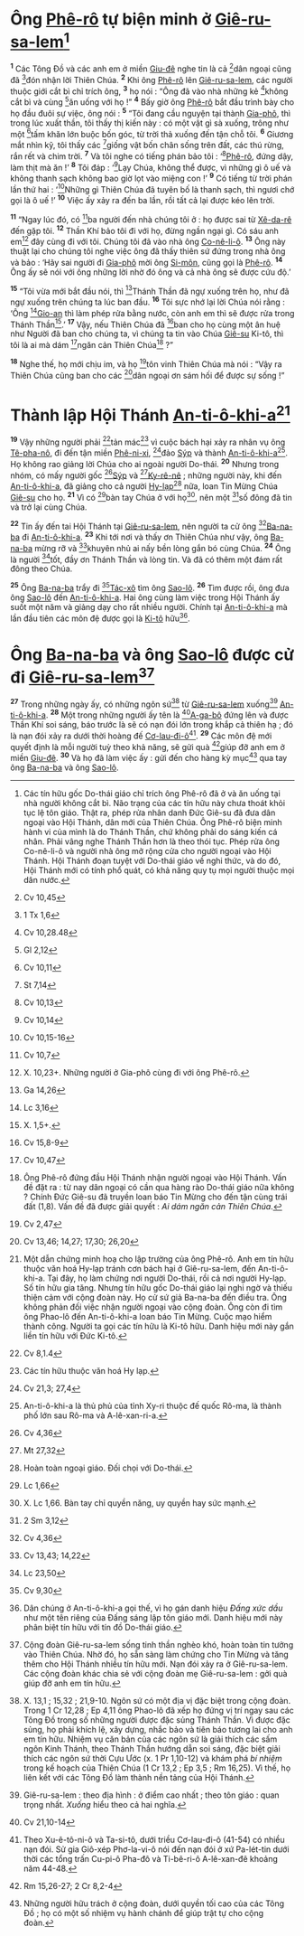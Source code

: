 # Ông [Phê-rô]() tự biện minh ở [Giê-ru-sa-lem]()[^1-f021c67b-1871-4d17-b84d-2de158b99c25]

<sup><b>1</b></sup> Các Tông Đồ và các anh em ở miền [Giu-đê]() nghe tin là cả [^1@-f021c67b-1871-4d17-b84d-2de158b99c25]dân ngoại cũng đã [^2@-f021c67b-1871-4d17-b84d-2de158b99c25]đón nhận lời Thiên Chúa. <sup><b>2</b></sup> Khi ông [Phê-rô]() lên [Giê-ru-sa-lem](), các người thuộc giới cắt bì chỉ trích ông, <sup><b>3</b></sup> họ nói : “Ông đã vào nhà những kẻ [^3@-f021c67b-1871-4d17-b84d-2de158b99c25]không cắt bì và cùng [^4@-f021c67b-1871-4d17-b84d-2de158b99c25]ăn uống với họ !” <sup><b>4</b></sup> Bấy giờ ông [Phê-rô]() bắt đầu trình bày cho họ đầu đuôi sự việc, ông nói : <sup><b>5</b></sup> “Tôi đang cầu nguyện tại thành [Gia-phô](), thì trong lúc xuất thần, tôi thấy thị kiến này : có một vật gì sà xuống, trông như một [^5@-f021c67b-1871-4d17-b84d-2de158b99c25]tấm khăn lớn buộc bốn góc, từ trời thả xuống đến tận chỗ tôi. <sup><b>6</b></sup> Giương mắt nhìn kỹ, tôi thấy các [^6@-f021c67b-1871-4d17-b84d-2de158b99c25]giống vật bốn chân sống trên đất, các thú rừng, rắn rết và chim trời. <sup><b>7</b></sup> Và tôi nghe có tiếng phán bảo tôi : ‘[^7@-f021c67b-1871-4d17-b84d-2de158b99c25][Phê-rô](), đứng dậy, làm thịt mà ăn !’ <sup><b>8</b></sup> Tôi đáp : ‘[^8@-f021c67b-1871-4d17-b84d-2de158b99c25]Lạy Chúa, không thể được, vì những gì ô uế và không thanh sạch không bao giờ lọt vào miệng con !’ <sup><b>9</b></sup> Có tiếng từ trời phán lần thứ hai : ‘[^9@-f021c67b-1871-4d17-b84d-2de158b99c25]Những gì Thiên Chúa đã tuyên bố là thanh sạch, thì ngươi chớ gọi là ô uế !’ <sup><b>10</b></sup> Việc ấy xảy ra đến ba lần, rồi tất cả lại được kéo lên trời.

<sup><b>11</b></sup> “Ngay lúc đó, có [^10@-f021c67b-1871-4d17-b84d-2de158b99c25]ba người đến nhà chúng tôi ở : họ được sai từ [Xê-da-rê]() đến gặp tôi. <sup><b>12</b></sup> Thần Khí bảo tôi đi với họ, đừng ngần ngại gì. Có sáu anh em[^2-f021c67b-1871-4d17-b84d-2de158b99c25] đây cùng đi với tôi. Chúng tôi đã vào nhà ông [Co-nê-li-ô](). <sup><b>13</b></sup> Ông này thuật lại cho chúng tôi nghe việc ông đã thấy thiên sứ đứng trong nhà ông và bảo : ‘Hãy sai người đi [Gia-phô]() mời ông [Si-môn](), cũng gọi là [Phê-rô](). <sup><b>14</b></sup> Ông ấy sẽ nói với ông những lời nhờ đó ông và cả nhà ông sẽ được cứu độ.’

<sup><b>15</b></sup> “Tôi vừa mới bắt đầu nói, thì [^11@-f021c67b-1871-4d17-b84d-2de158b99c25]Thánh Thần đã ngự xuống trên họ, như đã ngự xuống trên chúng ta lúc ban đầu. <sup><b>16</b></sup> Tôi sực nhớ lại lời Chúa nói rằng : ‘Ông [^12@-f021c67b-1871-4d17-b84d-2de158b99c25][Gio-an]() thì làm phép rửa bằng nước, còn anh em thì sẽ được rửa trong Thánh Thần[^3-f021c67b-1871-4d17-b84d-2de158b99c25].’ <sup><b>17</b></sup> Vậy, nếu Thiên Chúa đã [^13@-f021c67b-1871-4d17-b84d-2de158b99c25]ban cho họ cùng một ân huệ như Người đã ban cho chúng ta, vì chúng ta tin vào Chúa [Giê-su]() Ki-tô, thì tôi là ai mà dám [^14@-f021c67b-1871-4d17-b84d-2de158b99c25]ngăn cản Thiên Chúa[^4-f021c67b-1871-4d17-b84d-2de158b99c25] ?”

<sup><b>18</b></sup> Nghe thế, họ mới chịu im, và họ [^15@-f021c67b-1871-4d17-b84d-2de158b99c25]tôn vinh Thiên Chúa mà nói : “Vậy ra Thiên Chúa cũng ban cho các [^16@-f021c67b-1871-4d17-b84d-2de158b99c25]dân ngoại ơn sám hối để được sự sống !”

# Thành lập Hội Thánh [An-ti-ô-khi-a]()[^5-f021c67b-1871-4d17-b84d-2de158b99c25]

<sup><b>19</b></sup> Vậy những người phải [^17@-f021c67b-1871-4d17-b84d-2de158b99c25]tản mác[^6-f021c67b-1871-4d17-b84d-2de158b99c25] vì cuộc bách hại xảy ra nhân vụ ông [Tê-pha-nô](), đi đến tận miền [Phê-ni-xi](), [^18@-f021c67b-1871-4d17-b84d-2de158b99c25]đảo [Sýp]() và thành [An-ti-ô-khi-a]()[^7-f021c67b-1871-4d17-b84d-2de158b99c25]. Họ không rao giảng lời Chúa cho ai ngoài người Do-thái. <sup><b>20</b></sup> Nhưng trong nhóm, có mấy người gốc [^19@-f021c67b-1871-4d17-b84d-2de158b99c25][Sýp]() và [^20@-f021c67b-1871-4d17-b84d-2de158b99c25][Ky-rê-nê]() ; những người này, khi đến [An-ti-ô-khi-a](), đã giảng cho cả người [Hy-lạp]()[^8-f021c67b-1871-4d17-b84d-2de158b99c25] nữa, loan Tin Mừng Chúa [Giê-su]() cho họ. <sup><b>21</b></sup> Vì có [^21@-f021c67b-1871-4d17-b84d-2de158b99c25]bàn tay Chúa ở với họ[^9-f021c67b-1871-4d17-b84d-2de158b99c25], nên một [^22@-f021c67b-1871-4d17-b84d-2de158b99c25]số đông đã tin và trở lại cùng Chúa.

<sup><b>22</b></sup> Tin ấy đến tai Hội Thánh tại [Giê-ru-sa-lem](), nên người ta cử ông [^23@-f021c67b-1871-4d17-b84d-2de158b99c25][Ba-na-ba]() đi [An-ti-ô-khi-a](). <sup><b>23</b></sup> Khi tới nơi và thấy ơn Thiên Chúa như vậy, ông [Ba-na-ba]() mừng rỡ và [^24@-f021c67b-1871-4d17-b84d-2de158b99c25]khuyên nhủ ai nấy bền lòng gắn bó cùng Chúa. <sup><b>24</b></sup> Ông là người [^25@-f021c67b-1871-4d17-b84d-2de158b99c25]tốt, đầy ơn Thánh Thần và lòng tin. Và đã có thêm một đám rất đông theo Chúa.

<sup><b>25</b></sup> Ông [Ba-na-ba]() trẩy đi [^26@-f021c67b-1871-4d17-b84d-2de158b99c25][Tác-xô]() tìm ông [Sao-lô](). <sup><b>26</b></sup> Tìm được rồi, ông đưa ông [Sao-lô]() đến [An-ti-ô-khi-a](). Hai ông cùng làm việc trong Hội Thánh ấy suốt một năm và giảng dạy cho rất nhiều người. Chính tại [An-ti-ô-khi-a]() mà lần đầu tiên các môn đệ được gọi là [Ki-tô]() hữu[^10-f021c67b-1871-4d17-b84d-2de158b99c25].

# Ông [Ba-na-ba]() và ông [Sao-lô]() được cử đi [Giê-ru-sa-lem]()[^11-f021c67b-1871-4d17-b84d-2de158b99c25]

<sup><b>27</b></sup> Trong những ngày ấy, có những ngôn sứ[^12-f021c67b-1871-4d17-b84d-2de158b99c25] từ [Giê-ru-sa-lem]() xuống[^13-f021c67b-1871-4d17-b84d-2de158b99c25] [An-ti-ô-khi-a](). <sup><b>28</b></sup> Một trong những người ấy tên là [^27@-f021c67b-1871-4d17-b84d-2de158b99c25][A-ga-bô]() đứng lên và được Thần Khí soi sáng, báo trước là sẽ có nạn đói lớn trong khắp cả thiên hạ ; đó là nạn đói xảy ra dưới thời hoàng đế [Cơ-lau-đi-ô]()[^14-f021c67b-1871-4d17-b84d-2de158b99c25]. <sup><b>29</b></sup> Các môn đệ mới quyết định là mỗi người tuỳ theo khả năng, sẽ gửi quà [^28@-f021c67b-1871-4d17-b84d-2de158b99c25]giúp đỡ anh em ở miền [Giu-đê](). <sup><b>30</b></sup> Và họ đã làm việc ấy : gửi đến cho hàng kỳ mục[^15-f021c67b-1871-4d17-b84d-2de158b99c25] qua tay ông [Ba-na-ba]() và ông [Sao-lô]().

[^1-f021c67b-1871-4d17-b84d-2de158b99c25]: Các tín hữu gốc Do-thái giáo chỉ trích ông Phê-rô đã ở và ăn uống tại nhà người không cắt bì. Não trạng của các tín hữu này chưa thoát khỏi tục lệ tôn giáo. Thật ra, phép rửa nhân danh Đức Giê-su đã đưa dân ngoại vào Hội Thánh, dân mới của Thiên Chúa. Ông Phê-rô biện minh hành vi của mình là do Thánh Thần, chứ không phải do sáng kiến cá nhân. Phải vâng nghe Thánh Thần hơn là theo thói tục. Phép rửa ông Co-nê-li-ô và người nhà ông mở rộng cửa cho người ngoại vào Hội Thánh. Hội Thánh đoạn tuyệt với Do-thái giáo về nghi thức, và do đó, Hội Thánh mới có tính phổ quát, có khả năng quy tụ mọi người thuộc mọi dân nước.

[^2-f021c67b-1871-4d17-b84d-2de158b99c25]: X. 10,23+. Những người ở Gia-phô cùng đi với ông Phê-rô.

[^3-f021c67b-1871-4d17-b84d-2de158b99c25]: X. 1,5+.

[^4-f021c67b-1871-4d17-b84d-2de158b99c25]: Ông Phê-rô đứng đầu Hội Thánh nhận người ngoại vào Hội Thánh. Vấn đề đặt ra : từ nay dân ngoại có cần qua hàng rào Do-thái giáo nữa không ? Chính Đức Giê-su đã truyền loan báo Tin Mừng cho đến tận cùng trái đất (1,8). Vấn đề đã được giải quyết : _Ai dám ngăn cản Thiên Chúa_.

[^5-f021c67b-1871-4d17-b84d-2de158b99c25]: Một dẫn chứng minh hoạ cho lập trường của ông Phê-rô. Anh em tín hữu thuộc văn hoá Hy-lạp tránh cơn bách hại ở Giê-ru-sa-lem, đến An-ti-ô-khi-a. Tại đây, họ làm chứng nơi người Do-thái, rồi cả nơi người Hy-lạp. Số tín hữu gia tăng. Nhưng tín hữu gốc Do-thái giáo lại nghi ngờ và thiếu thiện cảm với cộng đoàn này. Họ cử sứ giả Ba-na-ba đến điều tra. Ông không phản đối việc nhận người ngoại vào cộng đoàn. Ông còn đi tìm ông Phao-lô đến An-ti-ô-khi-a loan báo Tin Mừng. Cuộc mạo hiểm thành công. Người ta gọi các tín hữu là Ki-tô hữu. Danh hiệu mới này gắn liền tín hữu với Đức Ki-tô.

[^6-f021c67b-1871-4d17-b84d-2de158b99c25]: Các tín hữu thuộc văn hoá Hy lạp.

[^7-f021c67b-1871-4d17-b84d-2de158b99c25]: An-ti-ô-khi-a là thủ phủ của tỉnh Xy-ri thuộc đế quốc Rô-ma, là thành phố lớn sau Rô-ma và A-lê-xan-ri-a.

[^8-f021c67b-1871-4d17-b84d-2de158b99c25]: Hoàn toàn ngoại giáo. Đối chọi với Do-thái.

[^9-f021c67b-1871-4d17-b84d-2de158b99c25]: X. Lc 1,66. Bàn tay chỉ quyền năng, uy quyền hay sức mạnh.

[^10-f021c67b-1871-4d17-b84d-2de158b99c25]: Dân chúng ở An-ti-ô-khi-a gọi thế, vì họ gán danh hiệu _Đấng xức dầu_ như một tên riêng của Đấng sáng lập tôn giáo mới. Danh hiệu mới này phân biệt tín hữu với tín đồ Do-thái giáo.

[^11-f021c67b-1871-4d17-b84d-2de158b99c25]: Cộng đoàn Giê-ru-sa-lem sống tinh thần nghèo khó, hoàn toàn tin tưởng vào Thiên Chúa. Nhờ đó, họ sẵn sàng làm chứng cho Tin Mừng và tăng thêm cho Hội Thánh nhiều tín hữu mới. Nạn đói xảy ra ở Giê-ru-sa-lem. Các cộng đoàn khác chia sẻ với cộng đoàn mẹ Giê-ru-sa-lem : gởi quà giúp đỡ anh em tín hữu.

[^12-f021c67b-1871-4d17-b84d-2de158b99c25]: X. 13,1 ; 15,32 ; 21,9-10. Ngôn sứ có một địa vị đặc biệt trong cộng đoàn. Trong 1 Cr 12,28 ; Ep 4,11 ông Phao-lô đã xếp họ đứng vị trí ngay sau các Tông Đồ trong số những người được đặc sủng Thánh Thần. Vì được đặc sủng, họ phải khích lệ, xây dựng, nhắc bảo và tiên báo tương lai cho anh em tín hữu. Nhiệm vụ căn bản của các ngôn sứ là giải thích các sấm ngôn Kinh Thánh, theo Thánh Thần hướng dẫn soi sáng, đặc biệt giải thích các ngôn sứ thời Cựu Ước (x. 1 Pr 1,10-12) và khám phá _bí nhiệm_ trong kế hoạch của Thiên Chúa (1 Cr 13,2 ; Ep 3,5 ; Rm 16,25). Vì thế, họ liên kết với các Tông Đồ làm thành nền tảng của Hội Thánh.

[^13-f021c67b-1871-4d17-b84d-2de158b99c25]: Giê-ru-sa-lem : theo địa hình : ở điểm cao nhất ; theo tôn giáo : quan trọng nhất. _Xuống_ hiểu theo cả hai nghĩa.

[^14-f021c67b-1871-4d17-b84d-2de158b99c25]: Theo Xu-ê-tô-ni-ô và Ta-si-tô, dưới triều Cơ-lau-đi-ô (41-54) có nhiều nạn đói. Sử gia Giô-xép Phơ-la-vi-ô nói đến nạn đói ở xứ Pa-lét-tin dưới thời các tổng trấn Cu-pi-ô Pha-đô và Ti-bê-ri-ô A-lê-xan-đê khoảng năm 44-48.

[^15-f021c67b-1871-4d17-b84d-2de158b99c25]: Những người hữu trách ở cộng đoàn, dưới quyền tối cao của các Tông Đồ ; họ có một số nhiệm vụ hành chánh để giúp trật tự cho cộng đoàn.

[^1@-f021c67b-1871-4d17-b84d-2de158b99c25]: Cv 10,45

[^2@-f021c67b-1871-4d17-b84d-2de158b99c25]: 1 Tx 1,6

[^3@-f021c67b-1871-4d17-b84d-2de158b99c25]: Cv 10,28.48

[^4@-f021c67b-1871-4d17-b84d-2de158b99c25]: Gl 2,12

[^5@-f021c67b-1871-4d17-b84d-2de158b99c25]: Cv 10,11

[^6@-f021c67b-1871-4d17-b84d-2de158b99c25]: St 7,14

[^7@-f021c67b-1871-4d17-b84d-2de158b99c25]: Cv 10,13

[^8@-f021c67b-1871-4d17-b84d-2de158b99c25]: Cv 10,14

[^9@-f021c67b-1871-4d17-b84d-2de158b99c25]: Cv 10,15-16

[^10@-f021c67b-1871-4d17-b84d-2de158b99c25]: Cv 10,7

[^11@-f021c67b-1871-4d17-b84d-2de158b99c25]: Ga 14,26

[^12@-f021c67b-1871-4d17-b84d-2de158b99c25]: Lc 3,16

[^13@-f021c67b-1871-4d17-b84d-2de158b99c25]: Cv 15,8-9

[^14@-f021c67b-1871-4d17-b84d-2de158b99c25]: Cv 10,47

[^15@-f021c67b-1871-4d17-b84d-2de158b99c25]: Cv 2,47

[^16@-f021c67b-1871-4d17-b84d-2de158b99c25]: Cv 13,46; 14,27; 17,30; 26,20

[^17@-f021c67b-1871-4d17-b84d-2de158b99c25]: Cv 8,1.4

[^18@-f021c67b-1871-4d17-b84d-2de158b99c25]: Cv 21,3; 27,4

[^19@-f021c67b-1871-4d17-b84d-2de158b99c25]: Cv 4,36

[^20@-f021c67b-1871-4d17-b84d-2de158b99c25]: Mt 27,32

[^21@-f021c67b-1871-4d17-b84d-2de158b99c25]: Lc 1,66

[^22@-f021c67b-1871-4d17-b84d-2de158b99c25]: 2 Sm 3,12

[^23@-f021c67b-1871-4d17-b84d-2de158b99c25]: Cv 4,36

[^24@-f021c67b-1871-4d17-b84d-2de158b99c25]: Cv 13,43; 14,22

[^25@-f021c67b-1871-4d17-b84d-2de158b99c25]: Lc 23,50

[^26@-f021c67b-1871-4d17-b84d-2de158b99c25]: Cv 9,30

[^27@-f021c67b-1871-4d17-b84d-2de158b99c25]: Cv 21,10-14

[^28@-f021c67b-1871-4d17-b84d-2de158b99c25]: Rm 15,26-27; 2 Cr 8,2-4
